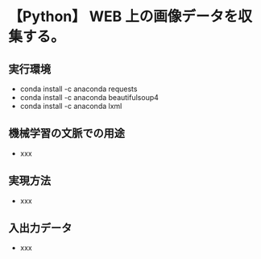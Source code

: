 # 【Python】 WEB 上の画像データを収集する。

## 実行環境

- conda install -c anaconda requests
- conda install -c anaconda beautifulsoup4
- conda install -c anaconda lxml


## 機械学習の文脈での用途

- xxx

## 実現方法

- xxx

## 入出力データ

- xxx